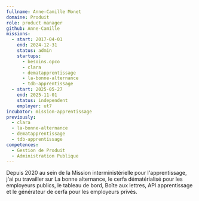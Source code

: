 ```yaml
---
fullname: Anne-Camille Monet
domaine: Produit
role: product manager
github: Anne-Camille
missions:
  - start: 2017-04-01
    end: 2024-12-31
    status: admin
    startups:
      - besoins.opco
      - clara
      - dematapprentissage
      - la-bonne-alternance
      - tdb-apprentissage
  - start: 2025-05-27
    end: 2025-11-01
    status: independent
    employer: ut7
incubator: mission-apprentissage
previously:
  - clara
  - la-bonne-alternance
  - dematapprentissage
  - tdb-apprentissage
competences:
  - Gestion de Produit
  - Administration Publique
---
```

Depuis 2020 au sein de la Mission interministérielle pour l'apprentissage, j'ai pu travailler sur La bonne alternance, le cerfa dématérialisé pour les employeurs publics, le tableau de bord, Boîte aux lettres, API apprentissage et le générateur de cerfa pour les employeurs privés.